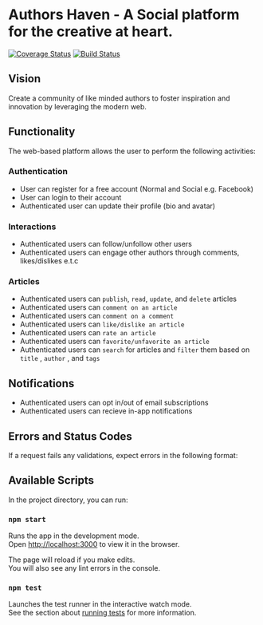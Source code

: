 # Authors Haven - A Social platform for the creative at heart.

[![Coverage Status](https://coveralls.io/repos/github/andela/ah-maps-frontend/badge.svg?branch=develop)](https://coveralls.io/github/andela/ah-maps-frontend?branch=develop)
[![Build Status](https://travis-ci.org/andela/ah-maps-frontend.svg?branch=develop)](https://travis-ci.org/andela/ah-maps-frontend)


## Vision
Create a community of like minded authors to foster inspiration and innovation by leveraging the modern web.

## Functionality
The web-based platform allows the user to perform the following activities:

### Authentication
- User can register for a free account (Normal and Social e.g. Facebook)
- User can login to their account
- Authenticated user can update their profile (bio and avatar)

### Interactions
- Authenticated users can follow/unfollow other users
- Authenticated users can engage other authors through comments,       likes/dislikes e.t.c

### Articles
- Authenticated users can `publish`, `read`, `update`, and `delete` articles
- Authenticated users can `comment on an article`
- Authenticated users can `comment on a comment`
- Authenticated users can `like/dislike an article`
- Authenticated users can `rate an article`
- Authenticated users can `favorite/unfavorite an article`
- Authenticated users can `search` for articles and `filter` them based on `title` , `author` , and `tags`

## Notifications
- Authenticated users can opt in/out of email subscriptions
- Authenticated users can recieve in-app notifications

## Errors and Status Codes
If a request fails any validations, expect errors in the following format:

## Available Scripts

In the project directory, you can run:

### `npm start`

Runs the app in the development mode.<br>
Open [http://localhost:3000](http://localhost:3000) to view it in the browser.

The page will reload if you make edits.<br>
You will also see any lint errors in the console.

### `npm test`

Launches the test runner in the interactive watch mode.<br>
See the section about [running tests](https://facebook.github.io/create-react-app/docs/running-tests) for more information.
